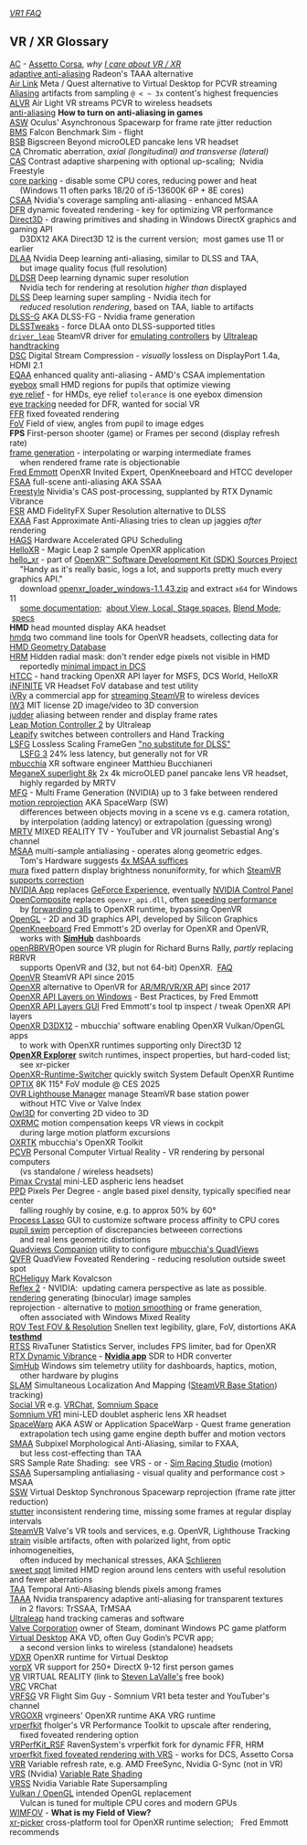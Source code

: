 ---
---  
[*VR1 FAQ*](FAQ.htm)  
## VR / XR Glossary
[AC](https://assettocorsa.gg/assetto-corsa/) - [Assetto Corsa](https://www.overtake.gg/downloads/categories/assetto-corsa.1/),
	*why* [*I care about VR / XR*](https://blekenbleu.github.io/pedals/#AC)  
[adaptive anti-aliasing](https://www.amd.com/en/resources/support-articles/faqs/dh-012.html#DH-012-Aliasing%20)
 Radeon's TAAA alternative  
[Air Link](https://www.meta.com/help/quest/articles/headsets-and-accessories/oculus-link/connect-with-air-link/)
 Meta / Quest alternative to Virtual Desktop for PCVR streaming  
[Aliasing](https://en.wikipedia.org/wiki/Aliasing) artifacts from sampling `@ < ~ 3x` content's highest frequencies  
[ALVR](https://github.com/alvr-org/ALVR) Air Light VR streams PCVR to wireless headsets  
[anti-aliasing](https://www.digitaltrends.com/computing/what-is-anti-aliasing/#dt-heading-how-to-turn-on-anti-aliasing-in-games) 
  **How to turn on anti-aliasing in games**  
[ASW](https://developers.meta.com/horizon/blog/asynchronous-spacewarp/) Oculus' Asynchronous Spacewarp for frame rate jitter reduction  
[BMS](https://www.falcon-bms.com/) Falcon Benchmark Sim - flight  
[BSB](https://www.bigscreenvr.com/) Bigscreen Beyond microOLED pancake lens VR headset  
[CA](https://en.wikipedia.org/wiki/Chromatic_aberration) Chromatic aberration, *axial (longitudinal) and transverse (lateral)*  
[CAS](https://github.com/GPUOpen-Effects/FidelityFX) Contrast adaptive sharpening with optional up-scaling;&nbsp; Nvidia Freestyle  
[core parking](https://www.thewindowsclub.com/enable-disable-core-parking-windows) - disable some CPU cores, reducing power and heat  
 &emsp; (Windows 11 often parks 18/20 of i5-13600K 6P + 8E cores)  
[CSAA](https://www.tomshardware.com/reviews/anti-aliasing-nvidia-geforce-amd-radeon,2868-4.html) Nvidia's coverage sampling anti-aliasing - enhanced MSAA  
[DFR](https://www.tobii.com/blog/what-is-foveated-rendering) dynamic foveated rendering - key for optimizing VR performance  
[Direct3D](https://learn.microsoft.com/en-us/windows/win32/direct3d) - drawing primitives and shading in Windows DirectX graphics and gaming API  
 &emsp; D3DX12 AKA Direct3D 12 is the current version;&nbsp;  most games use 11 or earlier  
[DLAA](https://en.wikipedia.org/wiki/Deep_learning_anti-aliasing) Nvidia Deep learning anti-aliasing, similar to DLSS and TAA,  
 &emsp; but image quality focus (full resolution)  
[DLDSR](https://www.techporn.ph/nvidia-dldsr-how-to-enable/) Deep learning dynamic super resolution  
 &emsp; Nvidia tech for rendering at resolution *higher than* displayed  
[DLSS](https://en.wikipedia.org/wiki/Deep_learning_super_sampling) Deep learning super sampling - Nvidia itech for  
 &emsp; *reduced* resolution *rendering*, based on TAA, liable to artifacts  
[DLSS-G](https://github.com/NVIDIAGameWorks/Streamline/blob/main/docs/ProgrammingGuideDLSS_G.md) AKA DLSS-FG - Nvidia frame generation  
[DLSSTweaks](https://github.com/emoose/DLSSTweaks) - force DLAA onto DLSS-supported titles  
[`driver_leap`](https://github.com/SDraw/driver_leap) SteamVR driver for [emulating controllers](https://www.youtube.com/watch?v=RdGnCV2g_oE)
 by [Ultraleap handtracking](https://www.youtube.com/watch?v=21v4m3ATeqE)  
[DSC](https://developer.nvidia.com/blog/dsc-higher-fidelity-vr/) Digital Stream Compression - *visually* lossless on DisplayPort 1.4a, HDMI 2.1  
[EQAA](https://www.tomshardware.com/reviews/anti-aliasing-nvidia-geforce-amd-radeon,2868-4.html) enhanced quality anti-aliasing - AMD's CSAA implementation  
[eyebox](https://www.light-am.com/fileGXJZZ/journal/article/xjzz/2021/3/PDF/LAM2020120035.pdf)
 small HMD regions for pupils that optimize viewing  
[eye relief](https://en.wikipedia.org/wiki/Eye_relief) - for HMDs, eye relief `tolerance` is one eyebox dimension  
[eye tracking](https://en.wikipedia.org/wiki/Eye_tracking) needed for DFR, wanted for social VR    
[FFR](https://www.tomshardware.com/news/oculus-fixed-foveated-rendering-technology,36781.html) fixed foveated rendering  
[FoV](https://en.wikipedia.org/wiki/Field_of_view) Field of view, angles from pupil to image edges  
**FPS** First-person shooter (game) or Frames per second (display refresh rate)  
[frame generation](https://blurbusters.com/frame-generation-essentials-interpolation-extrapolation-and-reprojection/) - interpolating or warping intermediate frames  
 &emsp; when rendered frame rate is objectionable  
[Fred Emmott](https://fredemmott.com/bio) OpenXR Invited Expert, OpenKneeboard and HTCC developer  
[FSAA](https://en.wikipedia.org/wiki/Spatial_anti-aliasing#Super_sampling_/_full-scene_anti-aliasing) full-scene anti-aliasing AKA SSAA  
[Freestyle](https://www.pcmag.com/how-to/how-to-improve-pc-graphics-and-add-filters-with-nvidia-freestyle) Nividia's CAS post-processing, supplanted by RTX Dynamic Vibrance  
[FSR](https://gpuopen.com/fidelityfx-superresolution-2/) AMD FidelityFX Super Resolution alternative to DLSS  
[FXAA](https://en.wikipedia.org/wiki/Fast_approximate_anti-aliasing) Fast Approximate Anti-Aliasing tries to clean up jaggies *after* rendering  
[HAGS](https://www.howtogeek.com/756935/how-to-enable-hardware-accelerated-gpu-scheduling-in-windows-11/) Hardware Accelerated GPU Scheduling  
[HelloXR](https://developer-docs.magicleap.cloud/docs/guides/openxr/getting-started/openxr-helloxr/) - Magic Leap 2 sample OpenXR application  
[hello_xr](https://github.com/KhronosGroup/OpenXR-SDK-Source/blob/main/src/tests/hello_xr) - part of [OpenXR&trade; Software Development Kit (SDK) Sources Project](https://github.com/KhronosGroup/OpenXR-SDK-Source)  
 &emsp; "Handy as it's really basic, logs a lot, and supports pretty much every graphics API."  
 &emsp; download [openxr_loader_windows-1.1.43.zip](https://github.com/KhronosGroup/OpenXR-SDK-Source/releases/) and extract `x64` for Windows 11  
 &emsp; [some documentation](https://www.mankier.com/package/openxr);&nbsp;
 [about View, Local, Stage spaces](https://registry.khronos.org/OpenXR/specs/1.0/man/html/XrSpace.html),
 [Blend Mode](https://registry.khronos.org/OpenXR/specs/1.0/man/html/XrEnvironmentBlendMode.html);
 &nbsp;[specs](https://registry.khronos.org/OpenXR/specs/1.1/pdf/xrspec.pdf)    
**HMD** head mounted display AKA headset  
[hmdq](https://github.com/risa2000/hmdq) two command line tools for OpenVR headsets,
	 collecting data for [HMD Geometry Database](https://risa2000.github.io/hmdgdb/)  
[HRM](https://www.reddit.com/r/ValveIndex/comments/i6jnfa/removing_the_lens_mesh_in_software_howto/) Hidden radial mask: don't render edge pixels not visible in HMD  
  &emsp; reportedly [minimal impact in DCS](https://forum.dcs.world/topic/348555-vr-enable-hmd-mask-is-this-still-useful/)  
[HTCC](https://htcc.fredemmott.com/) - hand tracking OpenXR API layer for MSFS, DCS World, HelloXR  
[iNFINITE](https://www.infinite.cz/projects/HMD-tester-virtual-reality-headset-database-utility) VR Headset FoV database and test utility  
[iVRy](https://steamcommunity.com/app/992490) a commercial app for [streaming SteamVR](https://github.com/PhoneVR-Developers/PhoneVR) to wireless devices  
[IW3](https://github.com/nagadomi/nunif/) MIT license 2D image/video to 3D conversion  
[judder](https://www.howtogeek.com/753131/what-is-judder-and-why-do-tvs-have-this-problem/) aliasing between render and display frame rates  
[Leap Motion Controller 2](https://leap2.ultraleap.com/products/leap-motion-controller-2/) by Ultraleap  
[Leapify](https://github.com/Nyabsi/leapify) switches between controllers and Hand Tracking  
[LSFG](https://steamcommunity.com/app/993090/discussions/0/4418677017727367960/) Lossless Scaling FrameGen
	["no substitute for DLSS"](https://www.xda-developers.com/lossless-scaling-hands-on/)  
	 &emsp; [LSFG 3](https://store.steampowered.com/news/app/993090/view/527583567913419235) 24% less latency, but generally not for VR  
[mbucchia](https://github.com/mbucchia)  XR software engineer Matthieu Bucchianeri  
[MeganeX superlight 8k](https://shop.shiftall.net/en-us/products/meganex8k-us) 2x 4k microOLED panel pancake lens VR headset,  
 &emsp; highly regarded by MRTV  
[MFG](https://www.nvidia.com/en-eu/geforce/news/dlss4-multi-frame-generation-ai-innovations/) - Multi Frame Generation (NVIDIA) up to 3 fake between rendered  
[motion reprojection](https://forums.flightsimulator.com/t/motion-reprojection-explained/548659) AKA SpaceWarp (SW)  
  &emsp; differences between objects moving in a scene vs e.g. camera rotation,  
  &emsp; by interpolation (adding latency) or extrapolation (guessing wrong)  
[MRTV](https://www.youtube.com/@mixedrealityTV/videos) MIXED REALITY TV - YouTuber and VR journalist Sebastial Ang's channel  
[MSAA](https://en.wikipedia.org/wiki/Multisample_anti-aliasing) multi-sample antialiasing - operates along geometric edges.  
 &emsp;  Tom's Hardware suggests
 [4x MSAA suffices](https://www.tomshardware.com/reviews/anti-aliasing-nvidia-geforce-amd-radeon,2868-2.html)  
[mura](https://sensing.konicaminolta.asia/evaluating-display-mura/) fixed pattern display brightness nonuniformity, for which [SteamVR supports correction](https://steamcommunity.com/app/250820/discussions/0/1640912849406860288/)  
[NVIDIA App](https://www.nvidia.com/en-us/software/nvidia-app/) replaces [GeForce Experience](https://www.nvidia.com/en-us/geforce/geforce-experience/download/),
	eventually [NVIDIA Control Panel](https://www.nvidia.com/en-us/drivers/control-panel/)  
[OpenComposite](https://gitlab.com/znixian/OpenOVR) replaces `openvr_api.dll`, often [speeding performance](https://aircada.com/blog/steamvr-vs-opencomposite)  
 &emsp;	by [forwarding calls](https://fredemmott.com/blog/2022/05/29/vr-software-components.html) to OpenXR runtime, bypassing OpenVR  
[OpenGL](https://en.wikipedia.org/wiki/OpenGL) - 2D and 3D graphics API, developed by Silicon Graphics  
[OpenKneeboard](https://openkneeboard.com/) Fred Emmott's 2D overlay for OpenXR and OpenVR,  
 &emsp;	works with [**SimHub**](https://github.com/SHWotever/SimHub/wiki) dashboards  
[openRBRVR](https://github.com/Detegr/openRBRVR)Open source VR plugin for Richard Burns Rally, *partly* replacing RBRVR  
 &emsp; supports OpenVR and (32, but not 64-bit) OpenXR.&nbsp; [FAQ](https://github.com/Detegr/openRBRVR/blob/master/FAQ.md)  
[OpenVR](https://en.wikipedia.org/wiki/OpenVR) SteamVR API since 2015  
[OpenXR](https://www.khronos.org/OpenXR/) alternative to OpenVR for [AR/MR/VR/XR API](mbucchia.html) since 2017  
[OpenXR API Layers on Windows](https://fredemmott.com/blog/2024/11/25/best-practices-for-openxr-api-layers.html) - Best Practices, by Fred Emmott  
[OpenXR API Layers GUI](https://github.com/fredemmott/OpenXR-API-Layers-GUI) Fred Emmott's tool tp inspect / tweak OpenXR API layers  
[OpenXR D3DX12](https://github.com/mbucchia/OpenXR-Vk-D3D12) - mbucchia' software enabling OpenXR Vulkan/OpenGL apps   
 &emsp; to work with OpenXR runtimes supporting only Direct3D 12  
[**OpenXR Explorer**](https://github.com/maluoi/openxr-explorer) switch runtimes, inspect properties, but hard-coded list;  
 &emsp; see xr-picker  
[OpenXR-Runtime-Switcher](https://github.com/WaGi-Coding/OpenXR-Runtime-Switcher) quickly switch System Default OpenXR Runtime  
[OPTIX](https://www.provideocoalition.com/optix-at-ces-2025-8k-pancake-module-rivals-apple-vision-pro/) 8K 115&deg; FoV module @ CES 2025  
[OVR Lighthouse Manager](https://github.com/kurotu/OVR-Lighthouse-Manager) manage SteamVR base station power  
 &emsp; without HTC Vive or Valve Index  
[Owl3D](https://www.owl3d.com/) for converting 2D video to 3D  
[OXRMC](https://github.com/BuzzteeBear/OpenXR-MotionCompensation) motion compensation keeps VR views in cockpit  
 &emsp; during large motion platform excursions  
[OXRTK](https://mbucchia.github.io/OpenXR-Toolkit/) mbucchia's OpenXR Toolkit  
[PCVR](https://www.roadtovr.com/how-to-tell-pc-virtual-reality-vr-oculus-rift-htc-vive-steam-vr-compatibility-tool/)
 Personal Computer Virtual Reality - VR rendering by personal computers  
	&emsp; (vs standalone / wireless headsets)  
[Pimax Crystal](https://pimax.com/pages/crystal) mini-LED aspheric lens headset  
[PPD]() Pixels Per Degree - angle based pixel density, typically specified near center  
	&emsp; falling roughly by cosine, e.g. to approx 50% by 60&deg;  
[Process Lasso](https://bitsum.com/server/features/) GUI to customize software process affinity to CPU cores  
[pupil swim](pupil_swim.htm) perception of discrepancies betweeen corrections  
 &emsp; and real lens geometric distortions  
[Quadviews Companion](https://github.com/TallyMouse/QuadViewsCompanion)
	 utility to configure [mbucchia's QuadViews](https://github.com/mbucchia/Quad-Views-Foveated)  
[QVFR](https://github-wiki-see.page/m/mbucchia/Quad-Views-Foveated/wiki) QuadView Foveated
 Rendering - reducing resolution outside sweet spot  
[RCHeliguy](https://www.youtube.com/@markkovalcson7243/videos) Mark Kovalcson  
[Reflex 2](https://www.nvidia.com/en-us/geforce/news/reflex-2-even-lower-latency-gameplay-with-frame-warp/) - NVIDIA:&nbsp; updating camera perspective as late as possible.  
[rendering](https://gfxcourses.stanford.edu/cs248/winter21content/media/vr/12_vr_sm.pdf) generating (binocular) image samples  
reprojection - alternative to [motion smoothing](https://www.uploadvr.com/reprojection-explained/) or frame generation,  
 &emsp; often associated with Windows Mixed Reality  
[ROV Test FOV & Resolution](https://steamcommunity.com/sharedfiles/filedetails/?id=1359389601) Snellen text legibility, glare, FoV, distortions
	 AKA [**testhmd**](https://knob2001.itch.io/testhmd)  
[RTSS](https://www.guru3d.com/page/rivatuner-rtss-homepage/) RivaTuner Statistics Server, includes FPS limiter, bad for OpenXR  
[RTX Dynamic Vibrance](https://www.tweaktown.com/news/96343/rtx-hdr-and-dynamic-vibrance-use-ai-to-dramatically-improve-the-look-of-thousands-games/index.html) -
 [**Nvidia app**](https://www.nvidia.com/en-us/geforce/news/nvidia-app-download-and-features/) SDR to HDR converter  
[SimHub](https://www.simhubdash.com/) Windows sim telemetry utility for dashboards, haptics, motion,  
 &emsp; other hardware by plugins  
[SLAM](SLAM.htm) Simultaneous Localization And Mapping ([SteamVR Base Station](BaseStation/base_station.htm)) tracking)  
[Social VR](https://www.interaction-design.org/literature/topics/social-virtual-reality-vr)
 e.g. [VRChat](https://hello.vrchat.com/),  [Somnium Space](https://www.somniumspace.com/)  
[Somnium VR1](https://blekenbleu.github.io/VR1) mini-LED doublet aspheric lens XR headset  
[SpaceWarp](https://www.uploadvr.com/quest-2-application-spacewarp/) AKA ASW or Application SpaceWarp - Quest frame generation  
 &emsp; extrapolation tech using game engine depth buffer and motion vectors  
[SMAA](https://en.wikipedia.org/wiki/Morphological_antialiasing) Subpixel Morphological Anti-Aliasing,
 similar to FXAA,  
 &emsp; but less cost-effecting than TAA  
SRS Sample Rate Shading:&nbsp; see VRS - or -
[Sim Racing Studio](https://simracingstudio.freshdesk.com/support/solutions/articles/35000209894-richard-burns-rally-next-gen-physics-troubleshooting) (motion)  
[SSAA](https://www.tomshardware.com/reviews/anti-aliasing-performance,3065-18.html) Supersampling antialiasing - visual
 quality and performance cost > MSAA  
[SSW](https://www.youtube.com/watch?v=zH7qCsey2to) Virtual Desktop Synchronous Spacewarp reprojection (frame rate jitter reduction)  
[stutter](https://www.howtogeek.com/874778/7-reasons-your-windows-pc-is-stuttering-and-how-to-fix-it/) inconsistent rendering time,
 missing some frames at regular display intervals  
[SteamVR](https://store.steampowered.com/steamvr) Valve's VR tools and services, e.g. OpenVR, Lighthouse Tracking  
[strain](https://www.testdevices.com/spin-testing/optical-strain-measurement/) visible artifacts, often with polarized light, from optic inhomogeneities,  
 &emsp; often induced by mechanical stresses, AKA [Schlieren](https://en.wikipedia.org/wiki/Schlieren)  
[sweet spot](https://vrlowdown.com/why-is-vr-blurry/) limited HMD region around lens centers with useful resolution and fewer aberrations  
[TAA](https://en.wikipedia.org/wiki/Temporal_anti-aliasing) Temporal Anti-Aliasing blends pixels among frames  
[TAAA](https://www.tomshardware.com/reviews/anti-aliasing-nvidia-geforce-amd-radeon,2868-3.html)
 Nvidia transparency adaptive anti-aliasing for transparent textures  
 &emsp; in 2 flavors: TrSSAA, TrMSAA  
[Ultraleap](https://www.ultraleap.com/) hand tracking cameras and software  
[Valve Corporation](https://www.valvesoftware.com/) owner of Steam, dominant Windows PC game platform  
[Virtual Desktop](https://www.vrdesktop.net/) AKA VD, often Guy Godin’s PCVR app;  
 &emsp; a second version links to wireless (standalone) headsets  
[VDXR](https://github.com/mbucchia/VirtualDesktop-OpenXR) OpenXR runtime for Virtual Desktop  
[vorpX](https://www.vorpx.com/) VR support for 250+ DirectX 9-12 first person games  
[VR](http://www.lavalle.pl/vr/web.html) VIRTUAL REALITY (link to
	[Steven LaValle's](https://www.youtube.com/playlist?list=PLbMVogVj5nJSyt80VRXYC-YrAvQuUb6dh) free book)  
[VRC](https://hello.vrchat.com/) VRChat  
[VRFSG](https://www.youtube.com/channel/UCtr084FH7rX9rUKTAlZFKXA) VR Flight Sim Guy - Somnium VR1 beta tester and YouTuber's channel  
[VRGOXR](https://portal.vrgineers.com/user-guide/software/openxr/) vrgineers' OpenXR runtime AKA VRG runtime  
[vrperfkit](https://github.com/fholger/vrperfkit) fholger's VR Performance Toolkit to upscale after rendering,  
 &emsp; fixed foveated rendering option  
[VRPerfKit_RSF](https://github.com/RavenSystem/VRPerfKit_RSF) RavenSystem's vrperfkit fork for dynamic FFR, HRM  
[vrperfkit fixed foveated rendering with VRS](https://github.com/cedriclmenard/vrperfkit/releases) - works for DCS, Assetto Corsa  
[VRR](https://en.wikipedia.org/wiki/Variable_refresh_rate) Variable refresh rate, e.g. AMD FreeSync, Nvidia G-Sync (not in VR)  
[VRS](https://developer.nvidia.com/vrworks/graphics/variablerateshading) (Nvidia)
	[Variable Rate Shading](https://devblogs.microsoft.com/directx/variable-rate-shading-a-scalpel-in-a-world-of-sledgehammers/)  
[VRSS](https://developer.nvidia.com/blog/nvidia-vrss-a-zero-effort-way-to-improve-your-vr-image-quality/)
 Nvidia Variable Rate Supersampling  
[Vulkan / OpenGL](https://en.wikipedia.org/wiki/Vulkan) intended OpenGL replacement  
 &emsp; Vulcan is tuned for multiple CPU cores and modern GPUs  
[WIMFOV](first.htm#WIMFOV) - **What is my Field of View?**  
[xr-picker](https://github.com/rpavlik/xr-picker) cross-platform tool for OpenXR runtime selection;
	&nbsp; Fred Emmott recommends  
